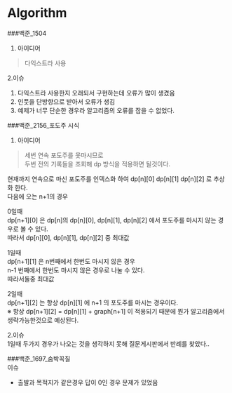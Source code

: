 # Algorithm

###백준_1504 <br>
1. 아이디어
> 다익스트라 사용
  
2.이슈  
  1) 다익스트라 사용한지 오래되서 구현하는데 오류가 많이 생겼음  
  2) 인풋을 단방향으로 받아서 오류가 생김
  3) 예제가 너무 단순한 경우라 알고리즘의 오류를 잡을 수 없었다.



###백준_2156_포도주 시식 <br>
1. 아이디어
> 세번 연속 포도주를 못마시므로  
  두번 전의 기록들을 조회해 dp 방식을 적용하면 될것이다.  
  
  현재까지 연속으로 마신 포도주를 인덱스화 하여 dp[n][0] dp[n][1] dp[n][2] 로 추상화 한다.  
  다음에 오는 n+1의 경우  
  
  0일때  
  dp[n+1][0] 은 dp[n]의 dp[n][0], dp[n][1], dp[n][2] 에서 포도주를 마시지 않는 경우로 볼 수 있다.   
  따라서 dp[n][0], dp[n][1], dp[n][2] 중 최대값  
  
  1일때  
  dp[n+1][1] 은 n번째에서 한번도 마시지 않은 경우  
                n-1 번째에서 한번도 마시지 않은 경우로 나눌 수 있다.  
                따라서둘중 최대값  
  
  2일때  
  dp[n+1][2] 는 항상 dp[n][1] 에 n+1 의 포도주를 마시는 경우이다.  
  ※ 항상 dp[n+1][2] = dp[n][1] + graph[n+1] 이 적용되기 때문에 뭔가 알고리즘에서 생략가능한것으로 예상된다.  
  
2.이슈  
  1일때 두가지 경우가 나오는 것을 생각하지 못해 질문게시판에서 반례를 찾았다..  
  
###백준_1697_숨박꼭질 <br>
이슈
- 출발과 목적지가 같은경우 답이 0인 경우 문제가 있었음
